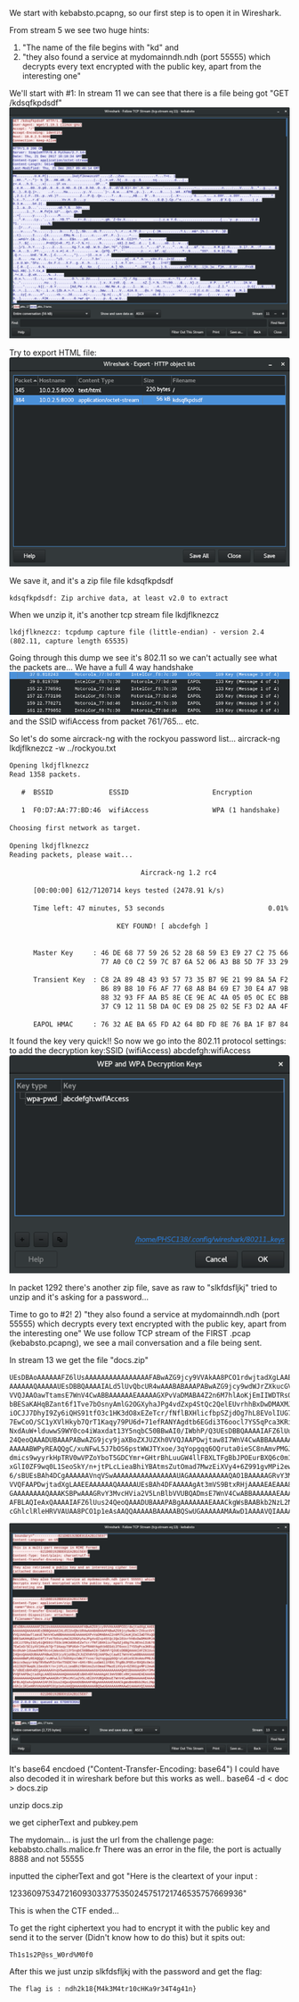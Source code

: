 We start with kebabsto.pcapng, so our first step is to open it in Wireshark.

From stream 5 we see two huge hints:
1) "The name of the file begins with "kd"
and
2) "they also found a service at mydomainndh.ndh (port 55555) which decrypts every text encrypted with the public key, apart from the interesting one"

We'll start with #1:
In stream 11 we can see that there is a file being got "GET /kdsqfkpdsdf"
<img src='stream11.png'/>

Try to export HTML file: 
<img src='exportHTTP.png'/>

We save it, and it's a zip file
file kdsqfkpdsdf
```
kdsqfkpdsdf: Zip archive data, at least v2.0 to extract
```
When we unzip it, it's another tcp stream
file lkdjflknezcz
```
lkdjflknezcz: tcpdump capture file (little-endian) - version 2.4 (802.11, capture length 65535)
```
Going through this dump we see it's 802.11 so we can't actually see what the packets are...
We have a full 4 way handshake 
<img src='EAPOL.png'/>
and the SSID wifiAccess from packet 761/765... etc. 

So let's do some aircrack-ng with the rockyou password list...
aircrack-ng lkdjflknezcz -w ../rockyou.txt

```
Opening lkdjflknezcz
Read 1358 packets.

   #  BSSID              ESSID                     Encryption

   1  F0:D7:AA:77:BD:46  wifiAccess                WPA (1 handshake)

Choosing first network as target.

Opening lkdjflknezcz
Reading packets, please wait...

                                 Aircrack-ng 1.2 rc4

      [00:00:00] 612/7120714 keys tested (2478.91 k/s)

      Time left: 47 minutes, 53 seconds                          0.01%

                           KEY FOUND! [ abcdefgh ]


      Master Key     : 46 DE 68 77 59 26 52 28 68 59 E3 E9 27 C2 75 66
                       77 A0 C0 C2 59 7C B7 6A 52 06 A3 B8 5D 7F 33 29

      Transient Key  : C8 2A 89 4B 43 93 57 73 35 B7 9E 21 99 8A 5A F2
                       B6 89 B8 10 F6 AF 77 68 A8 B4 69 E7 30 E4 A7 9B
                       88 32 93 FF AA B5 8E CE 9E AC 4A 05 05 0C EC BB
                       37 C9 12 11 5B DA 0C E9 D8 25 02 5E F3 D2 AA 4F

      EAPOL HMAC     : 76 32 AE BA 65 FD A2 64 BD FD 8E 76 BA 1F B7 84
```
It found the key very quick!!
So now we go into the 802.11 protocol settings: to add the decryption key:SSID (wifiAccess) abcdefgh:wifiAccess
<img src='keys.png'/>

In packet 1292 there's another zip file, save as raw to "slkfdsfljkj"
tried to unzip and it's asking for a password...

Time to go to #2!
2) "they also found a service at mydomainndh.ndh (port 55555) which decrypts every text encrypted with the public key, apart from the interesting one"
We use follow TCP stream of the FIRST .pcap (kebabsto.pcapng), we see a mail conversation and a file being sent.

In stream 13 we get the file "docs.zip"
```
UEsDBAoAAAAAAFZ6lUsAAAAAAAAAAAAAAAAFABwAZG9jcy9VVAkAA8PCO1rdwjtadXgLAAEE
AAAAAAQAAAAAUEsDBBQAAAAIALd5lUvQbcUR4wAAABABAAAPABwAZG9jcy9wdWJrZXkucGVt
VVQJAAOawTtamsE7WnV4CwABBAAAAAAEAAAAAGXPvVaDMABA4Z2n6M7hlAoKjEmIIWDTRsQD
bBESaKAHqBZant6f1Tve7bOsnyAmlG2OGXyhaJPg4vdZxp4StQc2QelEUvrhhBxDwDMAXMJA
iOCJJ7DhyI9Zy6iQHS91tfO3c1HK3dO8xEZeTcr/fNflBXHlicfbpSZjdOg7hL8EVolIUG76
7EwCoO/SC1yXVlHkyb7QrT1Kaqy79PU6d+71efRANYAgdtb6EGdi3T6oocl7YS5qPca3KRig
NxdAuW+lduwwS9WY0co4iWaxdat13Y5nqbC50BBwAI0/IWbhP/Q3UEsDBBQAAAAIAFZ6lUus
24QeoQAAADUBAAAPABwAZG9jcy9jaXBoZXJUZXh0VVQJAAPDwjtaw8I7WnV4CwABBAAAAAAE
AAAAABWPyREAQQgC/xuNFwL5J7bOS6pstWWJTYxoe/3qYopgqq6OQruta0ieSC8nAmvPMGJU
dmics9wyyrkHpTRV0wVPZoYboT5GDCYmr+GHtrBhLuuGW4llFBXLTFgBbJPOEurBXQ6c0m1c
xGlI0ZF9wq0L1SeoSkY/n+jtPLcLieaBhiYBAtmsZutOmad7MwzEiXVy4+6Z991gvMPi2ewk
6/sBUEsBAh4DCgAAAAAAVnqVSwAAAAAAAAAAAAAAAAUAGAAAAAAAAAAQAO1BAAAAAGRvY3Mv
VVQFAAPDwjtadXgLAAEEAAAAAAQAAAAAUEsBAh4DFAAAAAgAt3mVS9BtxRHjAAAAEAEAAA8A
GAAAAAAAAQAAAKSBPwAAAGRvY3MvcHVia2V5LnBlbVVUBQADmsE7WnV4CwABBAAAAAAEAAAA
AFBLAQIeAxQAAAAIAFZ6lUus24QeoQAAADUBAAAPABgAAAAAAAEAAACkgWsBAABkb2NzL2Np
cGhlclRleHRVVAUAA8PCO1p1eAsAAQQAAAAABAAAAABQSwUGAAAAAAMAAwD1AAAAVQIAAAAA
```
<img src='docs.zip.png'/>

It's base64 encdoed ("Content-Transfer-Encoding: base64") I could have also decoded it in wireshark before but this works as well..
base64 -d < doc > docs.zip

unzip docs.zip

we get cipherText and pubkey.pem

The mydomain... is just the url from the challenge page: kebabsto.challs.malice.fr
There was an error in the file, the port is actually 8888 and not 55555

inputted the cipherText and got 
"Here is the cleartext of your input :


123360975347216093033775350245751721746535757669936"

This is when the CTF ended...

To get the right ciphertext you had to encrypt it with the public key and send it to the server
(Didn't know how to do this) but it spits out: 
```
Th1s1s2P@ss_W0rd%M0f0
```

After this we just unzip slkfdsfljkj with the password and get the flag:
```
The flag is : ndh2k18{M4k3M4tr10cHKa9r34T4g41n}
```
